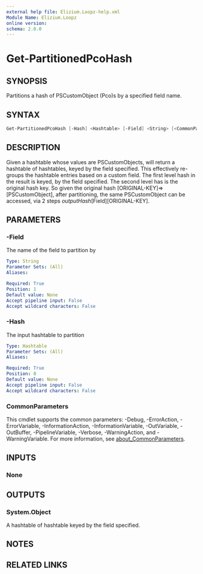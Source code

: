 ```yaml
---
external help file: Elizium.Loopz-help.xml
Module Name: Elizium.Loopz
online version:
schema: 2.0.0
---
```


# Get-PartitionedPcoHash

## SYNOPSIS

Partitions a hash of PSCustomObject (Pco)s by a specified field name.

## SYNTAX

```powershell
Get-PartitionedPcoHash [-Hash] <Hashtable> [-Field] <String> [<CommonParameters>]
```

## DESCRIPTION

Given a hashtable whose values are PSCustomObjects, will return a hashtable of
hashtables, keyed by the field specified. This effectively re-groups the hashtable
entries based on a custom field. The first level hash in the result is keyed,
by the field specified. The second level has is the original hash key. So
given the original hash [ORIGINAL-KEY]=>[PSCustomObject], after partitioning,
the same PSCustomObject can be accessed, via 2 steps $outputHash[$Field][ORIGINAL-KEY].

## PARAMETERS

### -Field

The name of the field to partition by

```yaml
Type: String
Parameter Sets: (All)
Aliases:

Required: True
Position: 1
Default value: None
Accept pipeline input: False
Accept wildcard characters: False
```

### -Hash

The input hashtable to partition

```yaml
Type: Hashtable
Parameter Sets: (All)
Aliases:

Required: True
Position: 0
Default value: None
Accept pipeline input: False
Accept wildcard characters: False
```

### CommonParameters

This cmdlet supports the common parameters: -Debug, -ErrorAction, -ErrorVariable, -InformationAction, -InformationVariable, -OutVariable, -OutBuffer, -PipelineVariable, -Verbose, -WarningAction, and -WarningVariable. For more information, see [about_CommonParameters](http://go.microsoft.com/fwlink/?LinkID=113216).

## INPUTS

### None

## OUTPUTS

### System.Object

A hashtable of hashtable keyed by the field specified.

## NOTES

## RELATED LINKS
